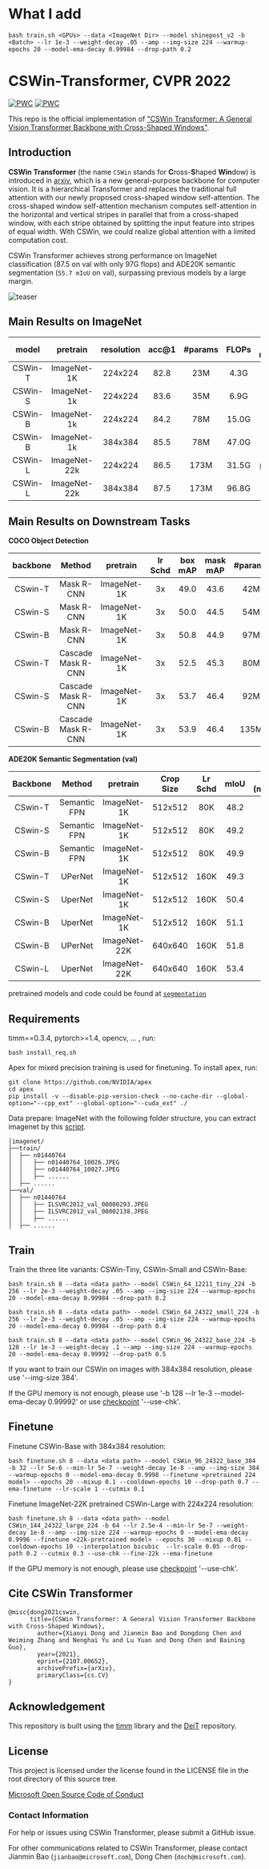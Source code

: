 # What I add

```
bash train.sh <GPUs> --data <ImageNet Dir> --model shinepost_v2 -b <Batch> --lr 1e-3 --weight-decay .05 --amp --img-size 224 --warmup-epochs 20 --model-ema-decay 0.99984 --drop-path 0.2
```

# CSWin-Transformer, CVPR 2022

[![PWC](https://img.shields.io/endpoint.svg?url=https://paperswithcode.com/badge/cswin-transformer-a-general-vision/semantic-segmentation-on-ade20k)](https://paperswithcode.com/sota/semantic-segmentation-on-ade20k?p=cswin-transformer-a-general-vision)
[![PWC](https://img.shields.io/endpoint.svg?url=https://paperswithcode.com/badge/cswin-transformer-a-general-vision/semantic-segmentation-on-ade20k-val)](https://paperswithcode.com/sota/semantic-segmentation-on-ade20k-val?p=cswin-transformer-a-general-vision)

This repo is the official implementation of ["CSWin Transformer: A General Vision Transformer Backbone with Cross-Shaped Windows"](https://arxiv.org/pdf/2107.00652.pdf). 

## Introduction

**CSWin Transformer** (the name `CSWin` stands for **C**ross-**S**haped **Win**dow) is introduced in [arxiv](https://arxiv.org/abs/2107.00652), which is a new general-purpose backbone for computer vision. It is a hierarchical Transformer and replaces the traditional full attention with our newly proposed cross-shaped window self-attention. The cross-shaped window self-attention mechanism computes self-attention in the horizontal and vertical stripes in parallel that from a cross-shaped window, with each stripe obtained by splitting the input feature into stripes of equal width. With CSWin, we could realize global attention with a limited computation cost.

CSWin Transformer achieves strong performance on ImageNet classification (87.5 on val with only 97G flops) and ADE20K semantic segmentation (`55.7 mIoU` on val), surpassing previous models by a large margin.

![teaser](teaser.png)

## Main Results on ImageNet

| model | pretrain | resolution | acc@1 | #params | FLOPs | 22K model | 1K model |
|:---:  | :---:    |  :---:     | :---: |   :---: | :---: |  :---:    |    :---: |
| CSWin-T | ImageNet-1K  | 224x224 | 82.8 | 23M  | 4.3G  |  -  | [model](https://github.com/microsoft/CSWin-Transformer/releases/download/v0.1.0/cswin_tiny_224.pth) | 
| CSWin-S | ImageNet-1k  | 224x224 | 83.6 | 35M  | 6.9G  |  -  | [model](https://github.com/microsoft/CSWin-Transformer/releases/download/v0.1.0/cswin_small_224.pth) |
| CSWin-B | ImageNet-1k  | 224x224 | 84.2 | 78M  | 15.0G |  -  | [model](https://github.com/microsoft/CSWin-Transformer/releases/download/v0.1.0/cswin_base_224.pth) |
| CSWin-B | ImageNet-1k  | 384x384 | 85.5 | 78M  | 47.0G |  -  | [model](https://github.com/microsoft/CSWin-Transformer/releases/download/v0.1.0/cswin_base_384.pth) |
| CSWin-L | ImageNet-22k | 224x224 | 86.5 | 173M | 31.5G | [model](https://github.com/microsoft/CSWin-Transformer/releases/download/v0.1.0/cswin_large_22k_224.pth)  | [model](https://github.com/microsoft/CSWin-Transformer/releases/download/v0.1.0/cswin_large_224.pth) |
| CSWin-L | ImageNet-22k | 384x384 | 87.5 | 173M | 96.8G |  -  | [model](https://github.com/microsoft/CSWin-Transformer/releases/download/v0.1.0/cswin_large_384.pth) |


## Main Results on Downstream Tasks

**COCO Object Detection**

| backbone | Method | pretrain | lr Schd | box mAP | mask mAP | #params | FLOPS |
|:---:     | :---:  |  :---:   | :---:   |   :---: | :---:    |   :---: | :---: |
| CSwin-T | Mask R-CNN | ImageNet-1K | 3x | 49.0 | 43.6 | 42M | 279G |
| CSwin-S | Mask R-CNN | ImageNet-1K | 3x | 50.0 | 44.5 | 54M | 342G |
| CSwin-B | Mask R-CNN | ImageNet-1K | 3x | 50.8 | 44.9 | 97M | 526G |
| CSwin-T | Cascade Mask R-CNN | ImageNet-1K |  3x | 52.5 | 45.3 | 80M | 757G |
| CSwin-S | Cascade Mask R-CNN | ImageNet-1K |  3x | 53.7 | 46.4 | 92M | 820G |
| CSwin-B | Cascade Mask R-CNN | ImageNet-1K |  3x | 53.9 | 46.4 | 135M | 1004G |

**ADE20K Semantic Segmentation (val)**

| Backbone | Method | pretrain | Crop Size | Lr Schd | mIoU | mIoU (ms+flip) | #params | FLOPs |
| :---: | :---: | :---: | :---: | :---: | :---: | :---: | :---: | :---: |
| CSwin-T | Semantic FPN | ImageNet-1K | 512x512 | 80K | 48.2 | - | 26M | 202G |
| CSwin-S | Semantic FPN | ImageNet-1K | 512x512 | 80K | 49.2 | - | 39M | 271G |
| CSwin-B | Semantic FPN | ImageNet-1K | 512x512 | 80K | 49.9 | - | 81M | 464G |
| CSwin-T | UPerNet | ImageNet-1K | 512x512 | 160K | 49.3 | 50.7 | 60M | 959G |
| CSwin-S | UperNet | ImageNet-1K | 512x512 | 160K | 50.4 | 51.5 | 65M | 1027G |
| CSwin-B | UperNet | ImageNet-1K | 512x512 | 160K | 51.1 | 52.2 | 109M | 1222G |
| CSwin-B | UPerNet | ImageNet-22K | 640x640 | 160K | 51.8 | 52.6 | 109M | 1941G |
| CSwin-L | UperNet | ImageNet-22K | 640x640 | 160K | 53.4 | 55.7 | 208M | 2745G |

pretrained models and code could be found at [`segmentation`](segmentation)

## Requirements

timm==0.3.4, pytorch>=1.4, opencv, ... , run:

```
bash install_req.sh
```

Apex for mixed precision training is used for finetuning. To install apex, run:

```
git clone https://github.com/NVIDIA/apex
cd apex
pip install -v --disable-pip-version-check --no-cache-dir --global-option="--cpp_ext" --global-option="--cuda_ext" ./
```

Data prepare: ImageNet with the following folder structure, you can extract imagenet by this [script](https://gist.github.com/BIGBALLON/8a71d225eff18d88e469e6ea9b39cef4).

```
│imagenet/
├──train/
│  ├── n01440764
│  │   ├── n01440764_10026.JPEG
│  │   ├── n01440764_10027.JPEG
│  │   ├── ......
│  ├── ......
├──val/
│  ├── n01440764
│  │   ├── ILSVRC2012_val_00000293.JPEG
│  │   ├── ILSVRC2012_val_00002138.JPEG
│  │   ├── ......
│  ├── ......
```

## Train

Train the three lite variants: CSWin-Tiny, CSWin-Small and CSWin-Base:
```
bash train.sh 8 --data <data path> --model CSWin_64_12211_tiny_224 -b 256 --lr 2e-3 --weight-decay .05 --amp --img-size 224 --warmup-epochs 20 --model-ema-decay 0.99984 --drop-path 0.2
```
```
bash train.sh 8 --data <data path> --model CSWin_64_24322_small_224 -b 256 --lr 2e-3 --weight-decay .05 --amp --img-size 224 --warmup-epochs 20 --model-ema-decay 0.99984 --drop-path 0.4
```
```
bash train.sh 8 --data <data path> --model CSWin_96_24322_base_224 -b 128 --lr 1e-3 --weight-decay .1 --amp --img-size 224 --warmup-epochs 20 --model-ema-decay 0.99992 --drop-path 0.5
```
If you want to train our CSWin on images with 384x384 resolution, please use '--img-size 384'.

If the GPU memory is not enough, please use '-b 128 --lr 1e-3 --model-ema-decay 0.99992' or use [checkpoint](https://pytorch.org/docs/stable/checkpoint.html) '--use-chk'.

## Finetune

Finetune CSWin-Base with 384x384 resolution:
```
bash finetune.sh 8 --data <data path> --model CSWin_96_24322_base_384 -b 32 --lr 5e-6 --min-lr 5e-7 --weight-decay 1e-8 --amp --img-size 384 --warmup-epochs 0 --model-ema-decay 0.9998 --finetune <pretrained 224 model> --epochs 20 --mixup 0.1 --cooldown-epochs 10 --drop-path 0.7 --ema-finetune --lr-scale 1 --cutmix 0.1
```

Finetune ImageNet-22K pretrained CSWin-Large with 224x224 resolution:
```
bash finetune.sh 8 --data <data path> --model CSWin_144_24322_large_224 -b 64 --lr 2.5e-4 --min-lr 5e-7 --weight-decay 1e-8 --amp --img-size 224 --warmup-epochs 0 --model-ema-decay 0.9996 --finetune <22k-pretrained model> --epochs 30 --mixup 0.01 --cooldown-epochs 10 --interpolation bicubic  --lr-scale 0.05 --drop-path 0.2 --cutmix 0.3 --use-chk --fine-22k --ema-finetune
```

If the GPU memory is not enough, please use [checkpoint](https://pytorch.org/docs/stable/checkpoint.html) '--use-chk'.


## Cite CSWin Transformer

```
@misc{dong2021cswin,
      title={CSWin Transformer: A General Vision Transformer Backbone with Cross-Shaped Windows}, 
        author={Xiaoyi Dong and Jianmin Bao and Dongdong Chen and Weiming Zhang and Nenghai Yu and Lu Yuan and Dong Chen and Baining Guo},
        year={2021},
        eprint={2107.00652},
        archivePrefix={arXiv},
        primaryClass={cs.CV}
}
```


## Acknowledgement

This repository is built using the [timm](https://github.com/rwightman/pytorch-image-models) library and the [DeiT](https://github.com/facebookresearch/deit) repository.

## License
This project is licensed under the license found in the LICENSE file in the root directory of this source tree.

[Microsoft Open Source Code of Conduct](https://opensource.microsoft.com/codeofconduct)

### Contact Information

For help or issues using CSWin Transformer, please submit a GitHub issue.

For other communications related to CSWin Transformer, please contact Jianmin Bao (`jianbao@microsoft.com`), Dong Chen (`doch@microsoft.com`).
